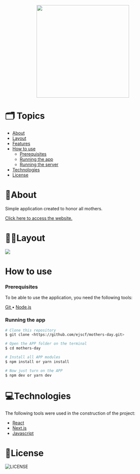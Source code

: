 <div align="center">
  <img src="./.github/assets/Logo.png" width="300px" />
</div>

  # 🗂️ Topics
   * <a href="#About"> About</a>
   * <a href="#Layout"> Layout</a>
   * <a href="#Features"> Features</a>
   * <a href="#How-to-use"> How to use</a>
      * <a href="#Prerequisites"> Prerequisites</a>
      * <a href="#Running-the-app"> Running the app</a>
      * <a href="#Running-the-server"> Running the server</a>
   * <a href="#Technologies"> Technologies</a>
   * <a href="#License"> License</a>

  <h1 id="About">🌱About</h1>
  <p>Simple application created to honor all mothers.</p>
  <a href="https://mothers-day-gamma.vercel.app">Click here to access the website.</a>

  <h1 id="Layout">💅🏻Layout</h1>
  <img src="./.github/assets/Card.png"/>

  <h1 id="How-to-use">How to use</h1>

  <h3 id="Prerequisites">Prerequisites</h3>

  <p>To be able to use the application, you need the following tools: </p>
  <a href="https://git-scm.com"> Git </a> •
  <a href="https://nodejs.org/en/"> Node.js </a> 

  <h3 id="Running-the-app">Running the app</h3>

  ```bash
  # Clone this repository
  $ git clone <https://github.com/ejscf/mothers-day.git>

  # Open the APP folder on the terminal
  $ cd mothers-day

  # Install all APP modules
  $ npm install or yarn install

  # Now just turn on the APP
  $ npm dev or yarn dev
  ```

  <h1 id="Technologies">💻Technologies</h1>

  <p>The following tools were used in the construction of the project:</p>

  - <a href="https://pt-br.reactjs.org">React</a>
  - <a href="https://nextjs.org">Next.js</a>
  - <a href="https://www.typescriptlang.org/">Javascript</a>

  <h1 id="License">📜License</h1>

  ![LICENSE](https://img.shields.io/static/v1?label=LICENSE&message=MIT&color=32b768&logo=rocket-chat) 
